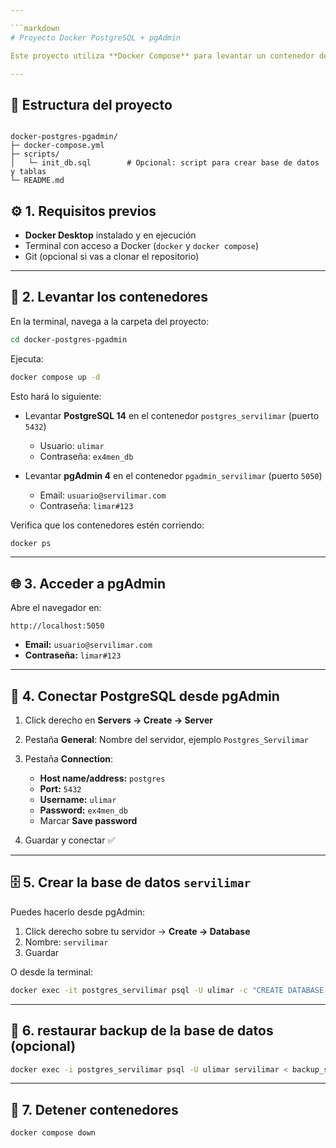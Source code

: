 ```yaml
---

```markdown
# Proyecto Docker PostgreSQL + pgAdmin

Este proyecto utiliza **Docker Compose** para levantar un contenedor de **PostgreSQL 14** y otro de **pgAdmin 4**, permitiendo administrar la base de datos de manera gráfica y segura.

---
```


## 📁 Estructura del proyecto

```

docker-postgres-pgadmin/
├─ docker-compose.yml
├─ scripts/
│   └─ init_db.sql        # Opcional: script para crear base de datos y tablas
└─ README.md

```

## ⚙️ 1. Requisitos previos

- **Docker Desktop** instalado y en ejecución
- Terminal con acceso a Docker (`docker` y `docker compose`)
- Git (opcional si vas a clonar el repositorio)

---

## 🐳 2. Levantar los contenedores

En la terminal, navega a la carpeta del proyecto:

```bash
cd docker-postgres-pgadmin
```

Ejecuta:

```bash
docker compose up -d
```

Esto hará lo siguiente:

- Levantar **PostgreSQL 14** en el contenedor `postgres_servilimar` (puerto `5432`)
  - Usuario: `ulimar`
  - Contraseña: `ex4men_db`

- Levantar **pgAdmin 4** en el contenedor `pgadmin_servilimar` (puerto `5050`)
  - Email: `usuario@servilimar.com`
  - Contraseña: `limar#123`

Verifica que los contenedores estén corriendo:

```bash
docker ps
```

---

## 🌐 3. Acceder a pgAdmin

Abre el navegador en:

```
http://localhost:5050
```

- **Email:** `usuario@servilimar.com`
- **Contraseña:** `limar#123`

---

## 🔗 4. Conectar PostgreSQL desde pgAdmin

1. Click derecho en **Servers → Create → Server**

2. Pestaña **General**: Nombre del servidor, ejemplo `Postgres_Servilimar`

3. Pestaña **Connection**:
   - **Host name/address:** `postgres`
   - **Port:** `5432`
   - **Username:** `ulimar`
   - **Password:** `ex4men_db`
   - Marcar **Save password**

4. Guardar y conectar ✅

---

## 🗄️ 5. Crear la base de datos `servilimar`

Puedes hacerlo desde pgAdmin:

1. Click derecho sobre tu servidor → **Create → Database**
2. Nombre: `servilimar`
3. Guardar

O desde la terminal:

```bash
docker exec -it postgres_servilimar psql -U ulimar -c "CREATE DATABASE servilimar;"
```

---

## 💾 6. restaurar backup de la base de datos (opcional)

```bash
docker exec -i postgres_servilimar psql -U ulimar servilimar < backup_servilimar.sql
```

---

## 🧹 7. Detener contenedores

```bash
docker compose down
```
